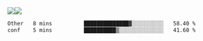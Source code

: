 <div style="display: flex; flex-direction: row;">
<img style="height: auto; width: auto;" class="img" src="https://raw.githubusercontent.com/blazepp/github-stats/master/generated/overview.svg#gh-dark-mode-only" />
<img style="height: auto; width: auto;" class="img" src="https://raw.githubusercontent.com/blazepp/github-stats/master/generated/languages.svg#gh-dark-mode-only" />
</div>

<div style="display: flex; flex-direction: row;">
<!--START_SECTION:waka-->

```txt
Other   8 mins          ██████████████▓░░░░░░░░░░   58.40 %
conf    5 mins          ██████████▒░░░░░░░░░░░░░░   41.60 %
```

<!--END_SECTION:waka-->
</div>

